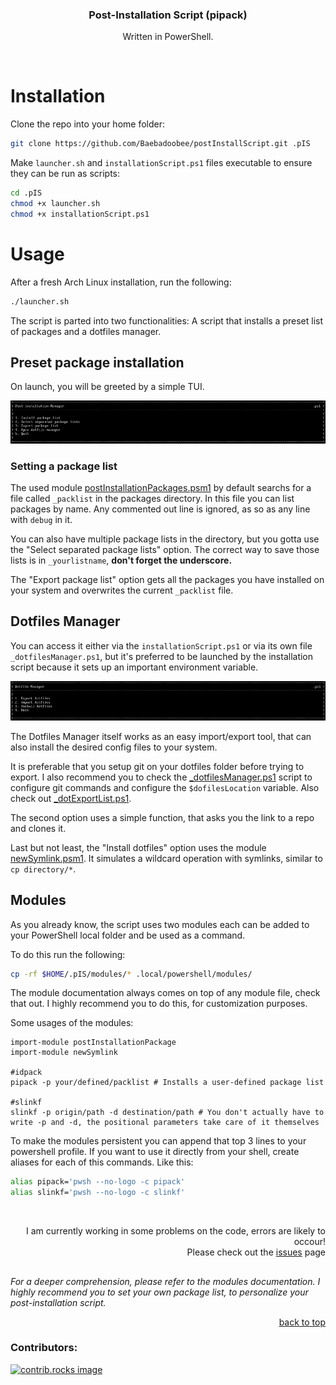 <a id="readme-top"></a>

<!--
<br />
<div align="center">
  <a href="https://github.com/github_username/repo_name">
    <img src="images/logo.png" alt="Logo" width="80" height="80">
  </a>
</div>
 -->
 
<h3 align="center">Post-Installation Script (pipack)</h3>
  <p align="center">Written in PowerShell.</p>
<br />

<!--
<details>
  <summary>Table of Contents</summary>
  <ol>
    <li><a href="#installation">Installation</a></li>
    <li><a href="#usage">Usage</a></li>
  </ol>
</details>
-->

<!-- ABOUT THE PROJECT -->
# Installation

Clone the repo into your home folder:

   ```sh
   git clone https://github.com/Baebadoobee/postInstallScript.git .pIS
   ```
Make `launcher.sh` and `installationScript.ps1` files executable to ensure they can be run as scripts:
   
   ```sh
   cd .pIS
   chmod +x launcher.sh
   chmod +x installationScript.ps1
   ```

<!-- USAGE EXAMPLES -->
# Usage

After a fresh Arch Linux installation, run the following:

```sh
./launcher.sh
```

The script is parted into two functionalities: A script that installs a preset list of packages and a dotfiles manager.

## Preset package installation

On launch, you will be greeted by a simple TUI.

<img src="preview/pIS.png"></img>

### Setting a package list

The used module <a href="modules/postInstallationPackages/postInstallationPackages.psm1">postInstallationPackages.psm1</a> by default searchs for a file called `_packlist` in the packages directory. In this file you can list packages by name. Any commented out line is ignored, as so as any line with `debug` in it.

You can also have multiple package lists in the directory, but you gotta use the "Select separated package lists" option. The correct way to save those lists is in `_yourlistname`, **don't forget the underscore.**

The "Export package list" option gets all the packages you have installed on your system and overwrites the current `_packlist` file.

## Dotfiles Manager

You can access it either via the `installationScript.ps1` or via its own file `_dotfilesManager.ps1`, but it's preferred to be launched by the installation script because it sets up an important environment variable. 

<img src="preview/dotmgr.png"></img>

The Dotfiles Manager itself works as an easy import/export tool, that can also install the desired config files to your system. 

It is preferable that you setup git on your dotfiles folder before trying to export. I also recommend you to check the <a href="scripts/_dotfilesManager.ps1">_dotfilesManager.ps1</a> script to configure git commands and configure the `$dofilesLocation` variable. Also check out <a href="scripts/_dotExportList.ps1">_dotExportList.ps1</a>.

The second option uses a simple function, that asks you the link to a repo and clones it.

Last but not least, the "Install dotfiles" option uses the module <a href="modules/newSymlink/newSymlink.psm1">newSymlink.psm1</a>. It simulates a wildcard operation with symlinks, similar to `cp directory/*`.

## Modules 

As you already know, the script uses two modules each can be added to your PowerShell local folder and be used as a command.

To do this run the following:

```sh
cp -rf $HOME/.pIS/modules/* .local/powershell/modules/
```

The module documentation always comes on top of any module file, check that out. I highly recommend you to do this, for customization purposes.

Some usages of the modules:

```pwsh
import-module postInstallationPackage
import-module newSymlink

#idpack
pipack -p your/defined/packlist # Installs a user-defined package list

#slinkf
slinkf -p origin/path -d destination/path # You don't actually have to write -p and -d, the positional parameters take care of it themselves
```

To make the modules persistent you can append that top 3 lines to your powershell profile. If you want to use it directly from your shell, create aliases for each of this commands. Like this:

```sh
alias pipack='pwsh --no-logo -c pipack'
alias slinkf='pwsh --no-logo -c slinkf'
```

</br>

<!-- <style type="text/css">
  p#warning {
    max-width: 60%; 
    font-size: 18px; 
    text-align: left; 
    font-weight: bold; 
    position: relative; 
    margin: 0;
  }
  p#warning:hover {
    color: #f1f1f1;
  }
</style> -->

<p align="right">I am currently working in some problems on the code, errors are likely to occour!</br>Please check out the <a href="doc/ISSUES.md">issues</a> page</p>


##
_For a deeper comprehension, please refer to the modules documentation. I highly recommend you to set your own package list, to personalize your post-installation script._

<p align="right"><a href="#readme-top">back to top</a></p>

### Contributors:

<a href="https://github.com/Baebadoobee/postInstallScript/graphs/contributors">
  <img src="https://contrib.rocks/image?repo=Baebadoobee/postInstallScript" alt="contrib.rocks image" />
</a>


